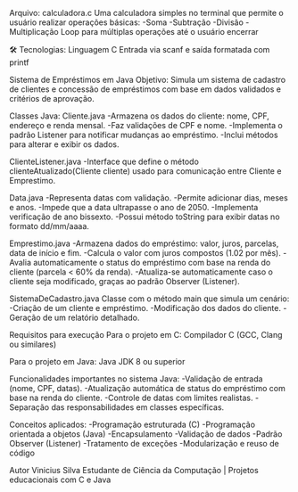 Arquivo: calculadora.c
Uma calculadora simples no terminal que permite o usuário realizar operações básicas:
-Soma
-Subtração
-Divisão
-Multiplicação
Loop para múltiplas operações até o usuário encerrar

🛠️ Tecnologias:
Linguagem C
Entrada via scanf e saída formatada com printf

Sistema de Empréstimos em Java
Objetivo:
Simula um sistema de cadastro de clientes e concessão de empréstimos com base em dados validados e critérios de aprovação.

Classes Java:
Cliente.java
-Armazena os dados do cliente: nome, CPF, endereço e renda mensal.
-Faz validações de CPF e nome.
-Implementa o padrão Listener para notificar mudanças ao empréstimo.
-Inclui métodos para alterar e exibir os dados.

ClienteListener.java
-Interface que define o método clienteAtualizado(Cliente cliente) usado para comunicação entre Cliente e Emprestimo.

Data.java
-Representa datas com validação.
-Permite adicionar dias, meses e anos.
-Impede que a data ultrapasse o ano de 2050.
-Implementa verificação de ano bissexto.
-Possui método toString para exibir datas no formato dd/mm/aaaa.

Emprestimo.java
-Armazena dados do empréstimo: valor, juros, parcelas, data de início e fim.
-Calcula o valor com juros compostos (1.02 por mês).
-Avalia automaticamente o status do empréstimo com base na renda do cliente (parcela < 60% da renda).
-Atualiza-se automaticamente caso o cliente seja modificado, graças ao padrão Observer (Listener).

SistemaDeCadastro.java
Classe com o método main que simula um cenário:
-Criação de um cliente e empréstimo.
-Modificação dos dados do cliente.
-Geração de um relatório detalhado.

Requisitos para execução
Para o projeto em C:
Compilador C (GCC, Clang ou similares)

Para o projeto em Java:
Java JDK 8 ou superior

Funcionalidades importantes no sistema Java:
-Validação de entrada (nome, CPF, datas).
-Atualização automática de status do empréstimo com base na renda do cliente.
-Controle de datas com limites realistas.
-Separação das responsabilidades em classes específicas.

Conceitos aplicados:
-Programação estruturada (C)
-Programação orientada a objetos (Java)
-Encapsulamento
-Validação de dados
-Padrão Observer (Listener)
-Tratamento de exceções
-Modularização e reuso de código

Autor
Vinicius Silva
Estudante de Ciência da Computação | Projetos educacionais com C e Java

